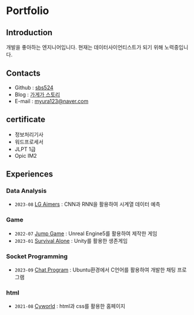 # Portfolio

## Introduction
개발을 좋아하는 엔지니어입니다. 현재는 데이터사이언티스트가 되기 위해 노력중입니다.

## Contacts
- Github : [sbs524](https://github.com/sbs524)
- Blog : [가게가 스토리](https://gagega.tistory.com)
- E-mail : myura123@naver.com

## certificate
- 정보처리기사
- 워드프로세서
- JLPT 1급
- Opic IM2
## Experiences

### Data Analysis
- `2023-08` [LG Aimers](https://github.com/sbs524/LGAimers) : CNN과 RNN을 활용하여 시계열 데이터 예측

### Game
- `2022-07` [Jump Game](https://www.youtube.com/watch?v=A3T1QaHFnVU) : Unreal Engine5를 활용하여 제작한 게임
- `2023-01` [Survival Alone](https://github.com/sbs524/Alone-Unity-) : Unity를 활용한 생존게임

### Socket Programming
- `2023-09` [Chat Program](https://github.com/sbs524/Socket_Programming_with_Ubuntu) : Ubuntu환경에서 C언어를 활용하여 개발한 채팅 프로그램



### html
- `2021-08` [Cyworld](https://github.com/sbs524/mini-homepage) : html과 css를 활용한 홈페이지
  
